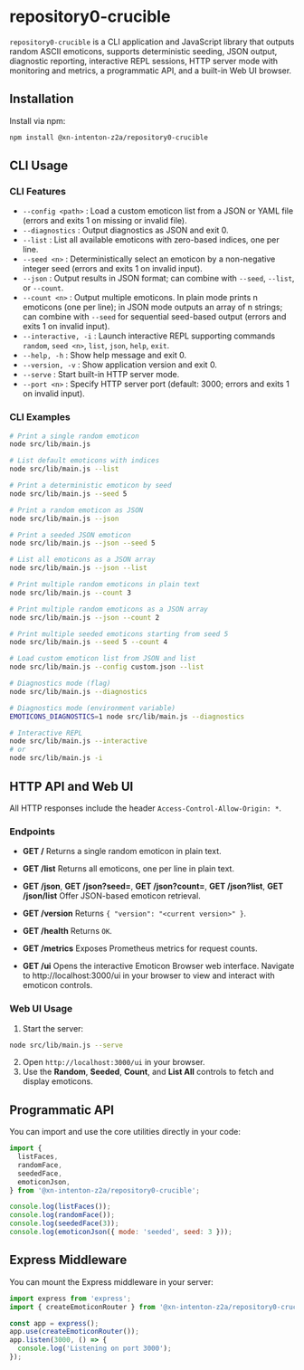 # repository0-crucible

`repository0-crucible` is a CLI application and JavaScript library that outputs random ASCII emoticons, supports deterministic seeding, JSON output, diagnostic reporting, interactive REPL sessions, HTTP server mode with monitoring and metrics, a programmatic API, and a built-in Web UI browser.

## Installation

Install via npm:

```bash
npm install @xn-intenton-z2a/repository0-crucible
```

## CLI Usage

### CLI Features

- `--config <path>`    : Load a custom emoticon list from a JSON or YAML file (errors and exits 1 on missing or invalid file).
- `--diagnostics`      : Output diagnostics as JSON and exit 0.
- `--list`             : List all available emoticons with zero-based indices, one per line.
- `--seed <n>`         : Deterministically select an emoticon by a non-negative integer seed (errors and exits 1 on invalid input).
- `--json`             : Output results in JSON format; can combine with `--seed`, `--list`, or `--count`.
- `--count <n>`        : Output multiple emoticons. In plain mode prints n emoticons (one per line); in JSON mode outputs an array of n strings; can combine with `--seed` for sequential seed-based output (errors and exits 1 on invalid input).
- `--interactive, -i`  : Launch interactive REPL supporting commands `random`, `seed <n>`, `list`, `json`, `help`, `exit`.
- `--help, -h`         : Show help message and exit 0.
- `--version, -v`      : Show application version and exit 0.
- `--serve`            : Start built-in HTTP server mode.
- `--port <n>`         : Specify HTTP server port (default: 3000; errors and exits 1 on invalid input).

### CLI Examples

```bash
# Print a single random emoticon
node src/lib/main.js

# List default emoticons with indices
node src/lib/main.js --list

# Print a deterministic emoticon by seed
node src/lib/main.js --seed 5

# Print a random emoticon as JSON
node src/lib/main.js --json

# Print a seeded JSON emoticon
node src/lib/main.js --json --seed 5

# List all emoticons as a JSON array
node src/lib/main.js --json --list

# Print multiple random emoticons in plain text
node src/lib/main.js --count 3

# Print multiple random emoticons as a JSON array
node src/lib/main.js --json --count 2

# Print multiple seeded emoticons starting from seed 5
node src/lib/main.js --seed 5 --count 4

# Load custom emoticon list from JSON and list
node src/lib/main.js --config custom.json --list

# Diagnostics mode (flag)
node src/lib/main.js --diagnostics

# Diagnostics mode (environment variable)
EMOTICONS_DIAGNOSTICS=1 node src/lib/main.js --diagnostics

# Interactive REPL
node src/lib/main.js --interactive
# or
node src/lib/main.js -i
```

## HTTP API and Web UI

All HTTP responses include the header `Access-Control-Allow-Origin: *`.

### Endpoints

- **GET /**
  Returns a single random emoticon in plain text.

- **GET /list**
  Returns all emoticons, one per line in plain text.

- **GET /json**, **GET /json?seed=<n>**, **GET /json?count=<n>**, **GET /json?list**, **GET /json/list**
  Offer JSON-based emoticon retrieval.

- **GET /version**
  Returns `{ "version": "<current version>" }`.

- **GET /health**
  Returns `OK`.

- **GET /metrics**
  Exposes Prometheus metrics for request counts.

- **GET /ui**
  Opens the interactive Emoticon Browser web interface. Navigate to http://localhost:3000/ui in your browser to view and interact with emoticon controls.

### Web UI Usage

1. Start the server:
```bash
node src/lib/main.js --serve
```
2. Open `http://localhost:3000/ui` in your browser.
3. Use the **Random**, **Seeded**, **Count**, and **List All** controls to fetch and display emoticons.

## Programmatic API

You can import and use the core utilities directly in your code:

```js
import {
  listFaces,
  randomFace,
  seededFace,
  emoticonJson,
} from '@xn-intenton-z2a/repository0-crucible';

console.log(listFaces());
console.log(randomFace());
console.log(seededFace(3));
console.log(emoticonJson({ mode: 'seeded', seed: 3 }));
```

## Express Middleware

You can mount the Express middleware in your server:

```js
import express from 'express';
import { createEmoticonRouter } from '@xn-intenton-z2a/repository0-crucible';

const app = express();
app.use(createEmoticonRouter());
app.listen(3000, () => {
  console.log('Listening on port 3000');
});
```